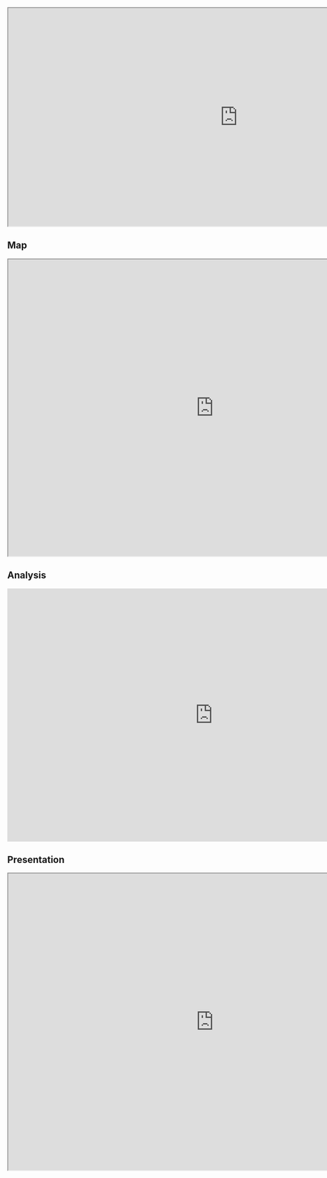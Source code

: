 <iframe src="https://docs.google.com/spreadsheets/d/e/2PACX-1vRvDdkXVqTzxQ6x1LOsZ-d3dKwvqBhbIQp8D2rILYKU8TjiaelaTtxJo0EZYPRiuoIRILQFaV6WiXWC/pubhtml?gid=0&amp;single=true&amp;widget=true&amp;headers=false" width="1050" height="500"></iframe>

## Map
<iframe src="https://www.google.com/maps/d/embed?mid=1tf2QF4gb3HtwodAP9akl8tg7KmQNZMTH" width="940" height="680"></iframe>

## Analysis
<iframe width="940" height="580" seamless frameborder="0" scrolling="no" src="https://docs.google.com/spreadsheets/d/e/2PACX-1vRvDdkXVqTzxQ6x1LOsZ-d3dKwvqBhbIQp8D2rILYKU8TjiaelaTtxJo0EZYPRiuoIRILQFaV6WiXWC/pubchart?oid=187743359&amp;format=interactive"></iframe>

## Presentation
<iframe src="https://drive.google.com/file/d/13Lu5cP9YIS-6NJfesXr8Fr0BMF7U92DD/preview" width="940" height="680"></iframe>
